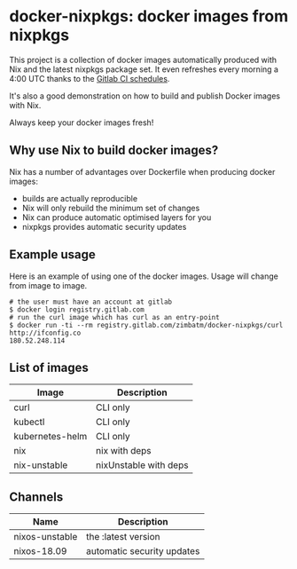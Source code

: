 # docker-nixpkgs: docker images from nixpkgs

This project is a collection of docker images automatically produced with Nix
and the latest nixpkgs package set. It even refreshes every morning a 4:00 UTC
thanks to the [Gitlab CI schedules][gitlab-schedules].

It's also a good demonstration on how to build and publish Docker images with
Nix.

Always keep your docker images fresh!

## Why use Nix to build docker images?

Nix has a number of advantages over Dockerfile when producing docker images:

* builds are actually reproducible
* Nix will only rebuild the minimum set of changes
* Nix can produce automatic optimised layers for you
* nixpkgs provides automatic security updates

## Example usage

Here is an example of using one of the docker images. Usage will change from
image to image.

```
# the user must have an account at gitlab
$ docker login registry.gitlab.com
# run the curl image which has curl as an entry-point
$ docker run -ti --rm registry.gitlab.com/zimbatm/docker-nixpkgs/curl http://ifconfig.co
180.52.248.114
```

## List of images

| Image           | Description           |
| ---             | ---                   |
| curl            | CLI only              |
| kubectl         | CLI only              |
| kubernetes-helm | CLI only              |
| nix             | nix with deps         |
| nix-unstable    | nixUnstable with deps |

## Channels

| Name           | Description                |
| ---            | ---                        |
| nixos-unstable | the :latest version        |
| nixos-18.09    | automatic security updates |


[gitlab-schedules]: https://gitlab.com/zimbatm/docker-nixpkgs/pipeline_schedules

